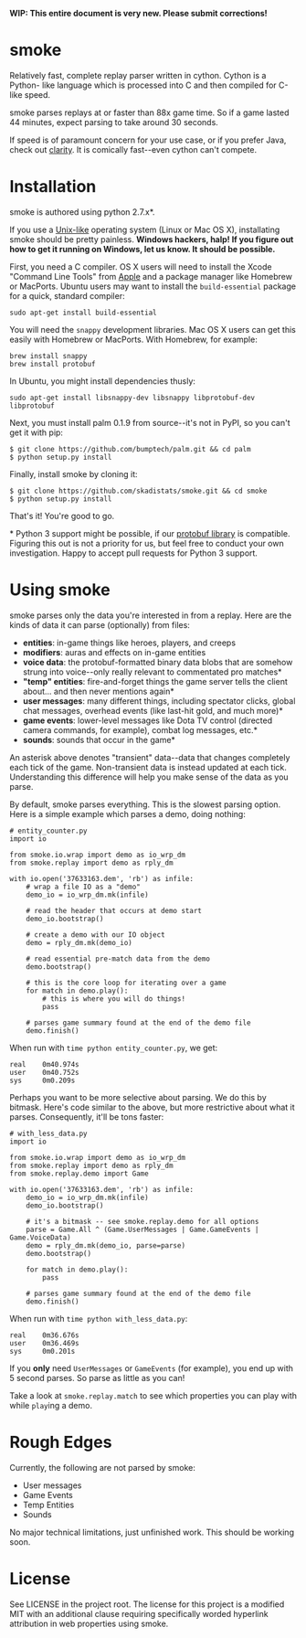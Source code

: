 **WIP: This entire document is very new. Please submit corrections!**

# smoke

Relatively fast, complete replay parser written in cython. Cython is a Python-
like language which is processed into C and then compiled for C-like speed.

smoke parses replays at or faster than 88x game time. So if a game lasted 44
minutes, expect parsing to take around 30 seconds.

If speed is of paramount concern for your use case, or if you prefer Java,
check out [clarity](https://github.com/skadistats/clarity). It is comically
fast--even cython can't compete.


# Installation

smoke is authored using python 2.7.x*. 

If you use a [Unix-like](http://en.wikipedia.org/wiki/Unix-like) operating
system (Linux or Mac OS X), installating smoke should be pretty painless.
**Windows hackers, halp! If you figure out how to get it running on Windows,
let us know. It should be possible.**

First, you need a C compiler. OS X users will need to install the Xcode
"Command Line Tools" from
[Apple](https://developer.apple.com/downloads/index.action) and a package
manager like Homebrew or MacPorts. Ubuntu users may want to install the
`build-essential` package for a quick, standard compiler:

    sudo apt-get install build-essential

You will need the `snappy` development libraries. Mac OS X users can get this
easily with Homebrew or MacPorts. With Homebrew, for example:

    brew install snappy
    brew install protobuf

In Ubuntu, you might install dependencies thusly:

    sudo apt-get install libsnappy-dev libsnappy libprotobuf-dev libprotobuf

Next, you must install palm 0.1.9 from source--it's not in PyPI, so you can't
get it with pip:

    $ git clone https://github.com/bumptech/palm.git && cd palm
    $ python setup.py install

Finally, install smoke by cloning it:

    $ git clone https://github.com/skadistats/smoke.git && cd smoke
    $ python setup.py install

That's it! You're good to go.

\* Python 3 support might be possible, if our
[protobuf library](https://github.com/bumptech/palm) is compatible. Figuring
this out is not a priority for us, but feel free to conduct your own
investigation. Happy to accept pull requests for Python 3 support.


# Using smoke

smoke parses only the data you're interested in from a replay. Here are the
kinds of data it can parse (optionally) from files:

* **entities**: in-game things like heroes, players, and creeps
* **modifiers**: auras and effects on in-game entities
* **voice data**: the protobuf-formatted binary data blobs that are somehow
strung into voice--only really relevant to commentated pro matches*
* **"temp" entities**: fire-and-forget things the game server tells the
client about... and then never mentions again*
* **user messages**: many different things, including spectator clicks, global
chat messages, overhead events (like last-hit gold, and much more)*
* **game events**: lower-level messages like Dota TV control (directed camera
commands, for example), combat log messages, etc.*
* **sounds**: sounds that occur in the game*

An asterisk above denotes "transient" data--data that changes completely each
tick of the game. Non-transient data is instead updated at each tick.
Understanding this difference will help you make sense of the data as you
parse.

By default, smoke parses everything. This is the slowest parsing option. Here
is a simple example which parses a demo, doing nothing:

    # entity_counter.py
    import io

    from smoke.io.wrap import demo as io_wrp_dm
    from smoke.replay import demo as rply_dm

    with io.open('37633163.dem', 'rb') as infile:
        # wrap a file IO as a "demo"
        demo_io = io_wrp_dm.mk(infile)

        # read the header that occurs at demo start
        demo_io.bootstrap() 

        # create a demo with our IO object
        demo = rply_dm.mk(demo_io)

        # read essential pre-match data from the demo
        demo.bootstrap() 

        # this is the core loop for iterating over a game
        for match in demo.play():
            # this is where you will do things!
            pass

        # parses game summary found at the end of the demo file
        demo.finish()

When run with `time python entity_counter.py`, we get:

    real    0m40.974s
    user    0m40.752s
    sys     0m0.209s

Perhaps you want to be more selective about parsing. We do this by bitmask.
Here's code similar to the above, but more restrictive about what it parses.
Consequently, it'll be tons faster:

    # with_less_data.py
    import io

    from smoke.io.wrap import demo as io_wrp_dm
    from smoke.replay import demo as rply_dm
    from smoke.replay.demo import Game

    with io.open('37633163.dem', 'rb') as infile:
        demo_io = io_wrp_dm.mk(infile)
        demo_io.bootstrap() 

        # it's a bitmask -- see smoke.replay.demo for all options
        parse = Game.All ^ (Game.UserMessages | Game.GameEvents | Game.VoiceData)
        demo = rply_dm.mk(demo_io, parse=parse)
        demo.bootstrap() 

        for match in demo.play():
            pass

        # parses game summary found at the end of the demo file
        demo.finish()

When run with `time python with_less_data.py`:

    real    0m36.676s
    user    0m36.469s
    sys     0m0.201s

If you **only** need `UserMessages` or `GameEvents` (for example), you end up
with 5 second parses. So parse as little as you can!

Take a look at `smoke.replay.match` to see which properties you can play with
while `play`ing a demo.

# Rough Edges

Currently, the following are not parsed by smoke:

* User messages
* Game Events
* Temp Entities
* Sounds

No major technical limitations, just unfinished work. This should be working
soon.


# License

See LICENSE in the project root. The license for this project is a modified
MIT with an additional clause requiring specifically worded hyperlink
attribution in web properties using smoke.
